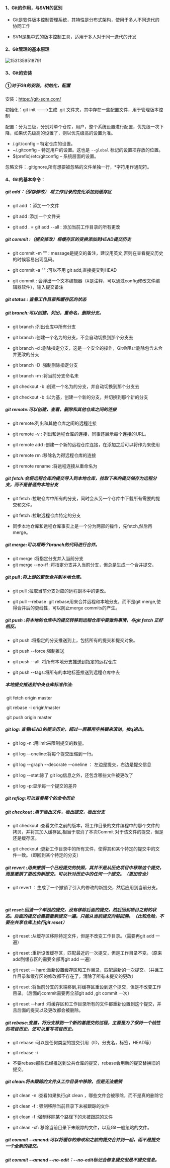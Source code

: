 

#### 1、Git的作用，与SVN的区别

- Git是软件版本控制管理系统，其特性是分布式架构，使用于多人不同迭代的协同工作

- SVN是集中式的版本控制工具，适用于多人对于同一迭代的开发

  

#### 2、Git管理的基本原理

![1531359518791](C:\Users\YANGXI~1\AppData\Local\Temp\1531359518791.png)

#### 3、Git的安装

##### ①对于Git的安装，初始化，配置

安装：https://git-scm.com/

初始化：git init --->生成 .git 文件夹，其中存在一些配置文件，用于管理版本控制

配置：分为三级，分别对单个仓库，用户，整个系统设置进行配置，优先级一次下降，如果优先级高的设置了，则以优先级高的设置为准。

- /.git/config – 特定仓库的设置。
- ~/.gitconfig – 特定用户的设置。这也是 `--global` 标记的设置项存放的位置。
- $(prefix)/etc/gitconfig – 系统层面的设置。

忽略文件：.gitignore,所有想要被忽略的文件单独一行，*字符用作通配符。



#### 4、Git的基本命令：

##### git add：（保存修改） 将工作目录的变化添加到缓存区

- git add  <filename> ：添加一个文件

- git add <directory>:添加一个文件夹

- git add . = git add --all : 添加当前工作目录的所有更改

  

##### git commit :（提交修改）将缓存区的变换添加到HEAD提交历史

- git commit -m "<Message>" : message是提交的备注，建议用英文,否则在查看提交历史的时候容易出现乱码。

- git commit -a "<Message>" :可以不用 git add,直接提交到HEAD

- git commit  : 会弹出一个文本编辑器（#是注释，可以通过config修改文件编辑器软件），输入提交备注

  

##### git status : 查看工作目录和缓存区的状态



##### git branch:可以创建，列出，重命名，删除分支。

- git branch :列出仓库中所有分支

- git branch <branch>:创建一个名为<branch>的分支，不会自动切换到那个分支去

- git branch -d <branch>:删除指定分支，这是一个安全的操作，Git会阻止删除包含未合并更改的分支

- git branch -D <branch>:强制删除指定分支

- git branch -m <branch>:将当前分支命名未<branch>

- git checkout -b <new-branch>:创建一个名为<new-branch>的分支，并自动切换到那个分支去

- git checkout -b <new-branch> <existing-branch> :以<existing-branch>为基，创建一个新的分支，并切换到那个新的分支

  

##### git remote:可以创建，查看，删除和其他仓库之间的连接

- git remote:列出和其他仓库之间的远程连接

- git remote -v : 列出和远程仓库的连接，同事还展示每个连接的URL。

- git remote add <name><url>:创建一个新的远程仓库连接，在添加之后可以将<name>作为<url>来使用

- git remote rm <name>:移除名为得远程仓库的连接

- git remote rename <old-name> <new-name>:将远程连接从<old-name>重命名为<new-name>

  

##### git fetch:会将远程仓库的提交导入到本地仓库，拉取下来的提交储存为远程分支，而不是普通的本地分支

- git fetch <remote>:拉取仓库中所有的分支，同时会从另一个仓库中下载所有需要的提交和文件。

- git fetch <remote> <branch>:拉取远程仓库特定的分支

- 同步本地仓库和远程仓库事实上是一个分为两部的操作，先fetch,然后再merge。

  


##### git merge:可以将两个branch的代码进行合并。

- git merge <branch>:将指定分支并入当前分支
- git merge --no-ff <branch>:将指定分支并入当前分支，但总是生成一个合并提交。



##### git pull :将上游的更改合并到本地仓库。

- git pull <remote>:拉取当前分支对应的远程副本中的更改。

- git pull --rebase <remote>:git rebase用来合并远程和本地分支，而不是git merge,使得合并后的更线性，可以防止merge commits的产生。

  

##### git push :将本地的仓库中的提交转移到远程仓库中要做的事情，与git fetch 正好相反。

- git push <remote><branch>:将指定的分支推送到<remote>上，包括所有的提交和提交对象。

- git push <remote> --force:强制推送

- git push <remote> --all: 将所有本地分支推送到指定的远程仓库

- git push <remote> --tags:将所有的本地标签推送到远程仓库中去

  

##### 本地提交推送到中央仓库标准作法: 

​	git fetch origin master

​	git rebase -i origin/master

​	git push origin master



##### git log: 查看HEAD的提交历史，超过一屏幕用空格键来滚动，按q退出。

- git log -n <limit>:用limit来限制提交的数量。

- git log --oneline:将每个提交压缩到一行。

- git log --graph --decorate --oneline ： 左边是提交，右边是提交信息

- git log --stat:除了 git log信息之外，还包含哪些文件被更改了

- git log -p:显示每一个提交的差异

  

##### git reflog:可以查看整个的命令历史



##### git checkout :用于检出文件，检出提交，检出分支

- git checkout <commit> <file>:查看文件之前的版本，将工作目录的<file>文件编程<commit>中的那个文件的拷贝，并将其加入缓存区,相当于取消了本次Commit 对于该文件的提交，但是还是缓存区。

- git checkout <commit>:更新工作目录中的所有文件，使得其和某个特定的提交中的文件一致。（即回到某个特定的分支）

  

##### git revert :用来撤销一个已经提交的快照，其并不是从历史项目中移除这个提交，而是撤销了更改的新提交。可以针对历史中的任何一个提交。（更加安全）

- git revert <commit>：生成了一个撤销了<commit>引入的修改的新提交，然后应用到当前分支。

​    

##### git reset:回滚一个单独的提交，没有移除后面的提交，然后回到项目之前的状态。后面的提交也需要重新提交一遍。只能从当前提交向前回溯。（比较危险，不要在共享仓库上执行git reset）

- git reset <file>:从缓存区移除特定文件，但是不改变工作目录。（需要再git add 一遍）

- git reset :重新设置缓存区，匹配最近的一次提交，但是工作目录不变。（原来add到缓存区的需要全部再git add 一遍）

- git reset -- hard:重新设置缓存区和工作目录，匹配最新的一次提交。（并且工作目录和缓存区的修改都不存在了，清除了所有未提交的更改）

- git reset <commit>:将当前分支的末端移到<commit>,将缓存区重设到这个提交，但是不改变工作目录。（后面的commit需要再全部git add ,git commit 一次）

- git reset --hard <commit>:将缓存区和工作目录所有的文件都重新设置到这个提交，并且后面的提交以及更改都会被删除。 

  

##### git rebase:变基，将分支移到一个新的基提交的过程，主要是为了保持一个线性的项目历史。还可以重写项目历史。

- git rebase <base>:<base>可以是任何类型的提交引用（ID，分支名，标签，HEAD等）

- git rebase -i 

- 不要rebase那些已经推送到公共仓库的提交，rebase会用新的提交替换旧的提交。

  

##### git clean:将未跟踪的文件从工作目录中移除，但是无法撤销

- git clean -n :查看如果执行git clean ，哪些文件会被移除，而不是真的删除它

- git clean -f : 强制移除当前目录下未被跟踪的文件

- git clean -f <path>:强制移除某个路径下的未被跟踪的文件

- git clean -xf: 移除当前目录下未跟踪的文件，以及Git一般忽略的文件。

  

##### git commit --amend:可以将缓存的修改和之前的提交合并到一起，而不是提交一个全新的提交。

##### git commit --amend --no-edit：--no-edit标记会修复提交但是不提交信息。







